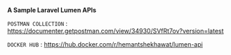 **A Sample Laravel Lumen APIs**

`POSTMAN COLLECTION` : https://documenter.getpostman.com/view/34930/SVfRt7ov?version=latest

`DOCKER HUB` : https://hub.docker.com/r/hemantshekhawat/lumen-api


